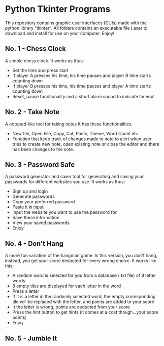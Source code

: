 # Python Tkinter Programs

This repository contains graphic user interfaces (GUIs) made with the python library "tkinter". All folders contains an executable file (.exe) to download and install for use on your computer. Enjoy!

## No. 1 - Chess Clock

A simple chess clock. It works as thus:

- Set the time and press start
- If player A presses his time, his time pauses and player B time starts counting down
- If player B presses his time, his time pauses and player A time starts counting down
- Reset, pause functionality and a short alarm sound to indicate timeout

## No. 2 - Take Note

A notepad-like tool for taking notes It has these functionalities.

- New file, Open File, Copy, Cut, Paste, Theme, Word Count etc
- Function that keep track of changes made to note to alert when user tries to create new note, open existing note or close the editor and there has been changes to the note.

## No. 3 - Password Safe

A password generator and saver tool for generating and saving your passwords for different websites you use. It works as thus:

- Sign up and login
- Generate passwords
- Copy your preferred password
- Paste it in input
- Input the website you want to use the password for
- Save these information
- View your saved passwords
- Enjoy

## No. 4 - Don't Hang

A more fun variation of the hangman game. In this version, you don't hang, instead, you get your score deducted for every wrong choice. It works like this:

- A random word is selected for you from a database (.txt file) of 8 letter words
- 8 empty tiles are displayed for each letter in the word
- Press a letter
- If it is a letter in the randomly selected word, the empty corresponding tile will be replaced with the letter, and points are added to your score
- It the letter is wrong, points are deducted from your score
- Press the hint button to get hints (it comes at a cost though...your score points)
- Enjoy

## No. 5 - Jumble It
